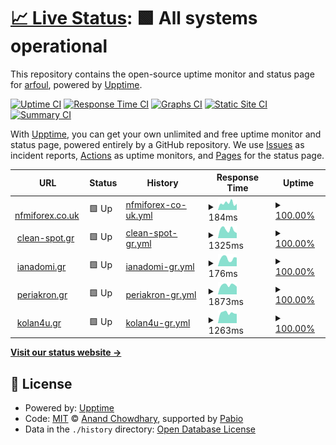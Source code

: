 # [📈 Live Status](https://arfoul.github.io/upptime): <!--live status--> **🟩 All systems operational**

This repository contains the open-source uptime monitor and status page for [arfoul](https://arfoul.github.io/upptime), powered by [Upptime](https://github.com/upptime/upptime).

[![Uptime CI](https://github.com/arfoul/upptime/workflows/Uptime%20CI/badge.svg)](https://github.com/arfoul/upptime/actions?query=workflow%3A%22Uptime+CI%22)
[![Response Time CI](https://github.com/arfoul/upptime/workflows/Response%20Time%20CI/badge.svg)](https://github.com/arfoul/upptime/actions?query=workflow%3A%22Response+Time+CI%22)
[![Graphs CI](https://github.com/arfoul/upptime/workflows/Graphs%20CI/badge.svg)](https://github.com/arfoul/upptime/actions?query=workflow%3A%22Graphs+CI%22)
[![Static Site CI](https://github.com/arfoul/upptime/workflows/Static%20Site%20CI/badge.svg)](https://github.com/arfoul/upptime/actions?query=workflow%3A%22Static+Site+CI%22)
[![Summary CI](https://github.com/arfoul/upptime/workflows/Summary%20CI/badge.svg)](https://github.com/arfoul/upptime/actions?query=workflow%3A%22Summary+CI%22)

With [Upptime](https://upptime.js.org), you can get your own unlimited and free uptime monitor and status page, powered entirely by a GitHub repository. We use [Issues](https://github.com/arfoul/upptime/issues) as incident reports, [Actions](https://github.com/arfoul/upptime/actions) as uptime monitors, and [Pages](https://arfoul.github.io/upptime) for the status page.

<!--start: status pages-->
<!-- This summary is generated by Upptime (https://github.com/upptime/upptime) -->
<!-- Do not edit this manually, your changes will be overwritten -->
<!-- prettier-ignore -->
| URL | Status | History | Response Time | Uptime |
| --- | ------ | ------- | ------------- | ------ |
| <img alt="" src="https://icons.duckduckgo.com/ip3/www.nfmiforex.co.uk.ico" height="13"> [nfmiforex.co.uk](https://www.nfmiforex.co.uk) | 🟩 Up | [nfmiforex-co-uk.yml](https://github.com/arfoul/upptime/commits/HEAD/history/nfmiforex-co-uk.yml) | <details><summary><img alt="Response time graph" src="./graphs/nfmiforex-co-uk/response-time-week.png" height="20"> 184ms</summary><br><a href="https://arfoul.github.io/upptime/history/nfmiforex-co-uk"><img alt="Response time 175" src="https://img.shields.io/endpoint?url=https%3A%2F%2Fraw.githubusercontent.com%2Farfoul%2Fupptime%2FHEAD%2Fapi%2Fnfmiforex-co-uk%2Fresponse-time.json"></a><br><a href="https://arfoul.github.io/upptime/history/nfmiforex-co-uk"><img alt="24-hour response time 163" src="https://img.shields.io/endpoint?url=https%3A%2F%2Fraw.githubusercontent.com%2Farfoul%2Fupptime%2FHEAD%2Fapi%2Fnfmiforex-co-uk%2Fresponse-time-day.json"></a><br><a href="https://arfoul.github.io/upptime/history/nfmiforex-co-uk"><img alt="7-day response time 184" src="https://img.shields.io/endpoint?url=https%3A%2F%2Fraw.githubusercontent.com%2Farfoul%2Fupptime%2FHEAD%2Fapi%2Fnfmiforex-co-uk%2Fresponse-time-week.json"></a><br><a href="https://arfoul.github.io/upptime/history/nfmiforex-co-uk"><img alt="30-day response time 175" src="https://img.shields.io/endpoint?url=https%3A%2F%2Fraw.githubusercontent.com%2Farfoul%2Fupptime%2FHEAD%2Fapi%2Fnfmiforex-co-uk%2Fresponse-time-month.json"></a><br><a href="https://arfoul.github.io/upptime/history/nfmiforex-co-uk"><img alt="1-year response time 175" src="https://img.shields.io/endpoint?url=https%3A%2F%2Fraw.githubusercontent.com%2Farfoul%2Fupptime%2FHEAD%2Fapi%2Fnfmiforex-co-uk%2Fresponse-time-year.json"></a></details> | <details><summary><a href="https://arfoul.github.io/upptime/history/nfmiforex-co-uk">100.00%</a></summary><a href="https://arfoul.github.io/upptime/history/nfmiforex-co-uk"><img alt="All-time uptime 100.00%" src="https://img.shields.io/endpoint?url=https%3A%2F%2Fraw.githubusercontent.com%2Farfoul%2Fupptime%2FHEAD%2Fapi%2Fnfmiforex-co-uk%2Fuptime.json"></a><br><a href="https://arfoul.github.io/upptime/history/nfmiforex-co-uk"><img alt="24-hour uptime 100.00%" src="https://img.shields.io/endpoint?url=https%3A%2F%2Fraw.githubusercontent.com%2Farfoul%2Fupptime%2FHEAD%2Fapi%2Fnfmiforex-co-uk%2Fuptime-day.json"></a><br><a href="https://arfoul.github.io/upptime/history/nfmiforex-co-uk"><img alt="7-day uptime 100.00%" src="https://img.shields.io/endpoint?url=https%3A%2F%2Fraw.githubusercontent.com%2Farfoul%2Fupptime%2FHEAD%2Fapi%2Fnfmiforex-co-uk%2Fuptime-week.json"></a><br><a href="https://arfoul.github.io/upptime/history/nfmiforex-co-uk"><img alt="30-day uptime 100.00%" src="https://img.shields.io/endpoint?url=https%3A%2F%2Fraw.githubusercontent.com%2Farfoul%2Fupptime%2FHEAD%2Fapi%2Fnfmiforex-co-uk%2Fuptime-month.json"></a><br><a href="https://arfoul.github.io/upptime/history/nfmiforex-co-uk"><img alt="1-year uptime 100.00%" src="https://img.shields.io/endpoint?url=https%3A%2F%2Fraw.githubusercontent.com%2Farfoul%2Fupptime%2FHEAD%2Fapi%2Fnfmiforex-co-uk%2Fuptime-year.json"></a></details>
| <img alt="" src="https://icons.duckduckgo.com/ip3/clean-spot.gr.ico" height="13"> [clean-spot.gr](https://clean-spot.gr) | 🟩 Up | [clean-spot-gr.yml](https://github.com/arfoul/upptime/commits/HEAD/history/clean-spot-gr.yml) | <details><summary><img alt="Response time graph" src="./graphs/clean-spot-gr/response-time-week.png" height="20"> 1325ms</summary><br><a href="https://arfoul.github.io/upptime/history/clean-spot-gr"><img alt="Response time 1393" src="https://img.shields.io/endpoint?url=https%3A%2F%2Fraw.githubusercontent.com%2Farfoul%2Fupptime%2FHEAD%2Fapi%2Fclean-spot-gr%2Fresponse-time.json"></a><br><a href="https://arfoul.github.io/upptime/history/clean-spot-gr"><img alt="24-hour response time 1610" src="https://img.shields.io/endpoint?url=https%3A%2F%2Fraw.githubusercontent.com%2Farfoul%2Fupptime%2FHEAD%2Fapi%2Fclean-spot-gr%2Fresponse-time-day.json"></a><br><a href="https://arfoul.github.io/upptime/history/clean-spot-gr"><img alt="7-day response time 1325" src="https://img.shields.io/endpoint?url=https%3A%2F%2Fraw.githubusercontent.com%2Farfoul%2Fupptime%2FHEAD%2Fapi%2Fclean-spot-gr%2Fresponse-time-week.json"></a><br><a href="https://arfoul.github.io/upptime/history/clean-spot-gr"><img alt="30-day response time 1378" src="https://img.shields.io/endpoint?url=https%3A%2F%2Fraw.githubusercontent.com%2Farfoul%2Fupptime%2FHEAD%2Fapi%2Fclean-spot-gr%2Fresponse-time-month.json"></a><br><a href="https://arfoul.github.io/upptime/history/clean-spot-gr"><img alt="1-year response time 1393" src="https://img.shields.io/endpoint?url=https%3A%2F%2Fraw.githubusercontent.com%2Farfoul%2Fupptime%2FHEAD%2Fapi%2Fclean-spot-gr%2Fresponse-time-year.json"></a></details> | <details><summary><a href="https://arfoul.github.io/upptime/history/clean-spot-gr">100.00%</a></summary><a href="https://arfoul.github.io/upptime/history/clean-spot-gr"><img alt="All-time uptime 100.00%" src="https://img.shields.io/endpoint?url=https%3A%2F%2Fraw.githubusercontent.com%2Farfoul%2Fupptime%2FHEAD%2Fapi%2Fclean-spot-gr%2Fuptime.json"></a><br><a href="https://arfoul.github.io/upptime/history/clean-spot-gr"><img alt="24-hour uptime 100.00%" src="https://img.shields.io/endpoint?url=https%3A%2F%2Fraw.githubusercontent.com%2Farfoul%2Fupptime%2FHEAD%2Fapi%2Fclean-spot-gr%2Fuptime-day.json"></a><br><a href="https://arfoul.github.io/upptime/history/clean-spot-gr"><img alt="7-day uptime 100.00%" src="https://img.shields.io/endpoint?url=https%3A%2F%2Fraw.githubusercontent.com%2Farfoul%2Fupptime%2FHEAD%2Fapi%2Fclean-spot-gr%2Fuptime-week.json"></a><br><a href="https://arfoul.github.io/upptime/history/clean-spot-gr"><img alt="30-day uptime 100.00%" src="https://img.shields.io/endpoint?url=https%3A%2F%2Fraw.githubusercontent.com%2Farfoul%2Fupptime%2FHEAD%2Fapi%2Fclean-spot-gr%2Fuptime-month.json"></a><br><a href="https://arfoul.github.io/upptime/history/clean-spot-gr"><img alt="1-year uptime 100.00%" src="https://img.shields.io/endpoint?url=https%3A%2F%2Fraw.githubusercontent.com%2Farfoul%2Fupptime%2FHEAD%2Fapi%2Fclean-spot-gr%2Fuptime-year.json"></a></details>
| <img alt="" src="https://icons.duckduckgo.com/ip3/ianadomi.gr.ico" height="13"> [ianadomi.gr](https://ianadomi.gr) | 🟩 Up | [ianadomi-gr.yml](https://github.com/arfoul/upptime/commits/HEAD/history/ianadomi-gr.yml) | <details><summary><img alt="Response time graph" src="./graphs/ianadomi-gr/response-time-week.png" height="20"> 176ms</summary><br><a href="https://arfoul.github.io/upptime/history/ianadomi-gr"><img alt="Response time 431" src="https://img.shields.io/endpoint?url=https%3A%2F%2Fraw.githubusercontent.com%2Farfoul%2Fupptime%2FHEAD%2Fapi%2Fianadomi-gr%2Fresponse-time.json"></a><br><a href="https://arfoul.github.io/upptime/history/ianadomi-gr"><img alt="24-hour response time 101" src="https://img.shields.io/endpoint?url=https%3A%2F%2Fraw.githubusercontent.com%2Farfoul%2Fupptime%2FHEAD%2Fapi%2Fianadomi-gr%2Fresponse-time-day.json"></a><br><a href="https://arfoul.github.io/upptime/history/ianadomi-gr"><img alt="7-day response time 176" src="https://img.shields.io/endpoint?url=https%3A%2F%2Fraw.githubusercontent.com%2Farfoul%2Fupptime%2FHEAD%2Fapi%2Fianadomi-gr%2Fresponse-time-week.json"></a><br><a href="https://arfoul.github.io/upptime/history/ianadomi-gr"><img alt="30-day response time 419" src="https://img.shields.io/endpoint?url=https%3A%2F%2Fraw.githubusercontent.com%2Farfoul%2Fupptime%2FHEAD%2Fapi%2Fianadomi-gr%2Fresponse-time-month.json"></a><br><a href="https://arfoul.github.io/upptime/history/ianadomi-gr"><img alt="1-year response time 431" src="https://img.shields.io/endpoint?url=https%3A%2F%2Fraw.githubusercontent.com%2Farfoul%2Fupptime%2FHEAD%2Fapi%2Fianadomi-gr%2Fresponse-time-year.json"></a></details> | <details><summary><a href="https://arfoul.github.io/upptime/history/ianadomi-gr">100.00%</a></summary><a href="https://arfoul.github.io/upptime/history/ianadomi-gr"><img alt="All-time uptime 100.00%" src="https://img.shields.io/endpoint?url=https%3A%2F%2Fraw.githubusercontent.com%2Farfoul%2Fupptime%2FHEAD%2Fapi%2Fianadomi-gr%2Fuptime.json"></a><br><a href="https://arfoul.github.io/upptime/history/ianadomi-gr"><img alt="24-hour uptime 100.00%" src="https://img.shields.io/endpoint?url=https%3A%2F%2Fraw.githubusercontent.com%2Farfoul%2Fupptime%2FHEAD%2Fapi%2Fianadomi-gr%2Fuptime-day.json"></a><br><a href="https://arfoul.github.io/upptime/history/ianadomi-gr"><img alt="7-day uptime 100.00%" src="https://img.shields.io/endpoint?url=https%3A%2F%2Fraw.githubusercontent.com%2Farfoul%2Fupptime%2FHEAD%2Fapi%2Fianadomi-gr%2Fuptime-week.json"></a><br><a href="https://arfoul.github.io/upptime/history/ianadomi-gr"><img alt="30-day uptime 100.00%" src="https://img.shields.io/endpoint?url=https%3A%2F%2Fraw.githubusercontent.com%2Farfoul%2Fupptime%2FHEAD%2Fapi%2Fianadomi-gr%2Fuptime-month.json"></a><br><a href="https://arfoul.github.io/upptime/history/ianadomi-gr"><img alt="1-year uptime 100.00%" src="https://img.shields.io/endpoint?url=https%3A%2F%2Fraw.githubusercontent.com%2Farfoul%2Fupptime%2FHEAD%2Fapi%2Fianadomi-gr%2Fuptime-year.json"></a></details>
| <img alt="" src="https://icons.duckduckgo.com/ip3/periakron.gr.ico" height="13"> [periakron.gr](https://periakron.gr) | 🟩 Up | [periakron-gr.yml](https://github.com/arfoul/upptime/commits/HEAD/history/periakron-gr.yml) | <details><summary><img alt="Response time graph" src="./graphs/periakron-gr/response-time-week.png" height="20"> 1873ms</summary><br><a href="https://arfoul.github.io/upptime/history/periakron-gr"><img alt="Response time 1861" src="https://img.shields.io/endpoint?url=https%3A%2F%2Fraw.githubusercontent.com%2Farfoul%2Fupptime%2FHEAD%2Fapi%2Fperiakron-gr%2Fresponse-time.json"></a><br><a href="https://arfoul.github.io/upptime/history/periakron-gr"><img alt="24-hour response time 2024" src="https://img.shields.io/endpoint?url=https%3A%2F%2Fraw.githubusercontent.com%2Farfoul%2Fupptime%2FHEAD%2Fapi%2Fperiakron-gr%2Fresponse-time-day.json"></a><br><a href="https://arfoul.github.io/upptime/history/periakron-gr"><img alt="7-day response time 1873" src="https://img.shields.io/endpoint?url=https%3A%2F%2Fraw.githubusercontent.com%2Farfoul%2Fupptime%2FHEAD%2Fapi%2Fperiakron-gr%2Fresponse-time-week.json"></a><br><a href="https://arfoul.github.io/upptime/history/periakron-gr"><img alt="30-day response time 1844" src="https://img.shields.io/endpoint?url=https%3A%2F%2Fraw.githubusercontent.com%2Farfoul%2Fupptime%2FHEAD%2Fapi%2Fperiakron-gr%2Fresponse-time-month.json"></a><br><a href="https://arfoul.github.io/upptime/history/periakron-gr"><img alt="1-year response time 1861" src="https://img.shields.io/endpoint?url=https%3A%2F%2Fraw.githubusercontent.com%2Farfoul%2Fupptime%2FHEAD%2Fapi%2Fperiakron-gr%2Fresponse-time-year.json"></a></details> | <details><summary><a href="https://arfoul.github.io/upptime/history/periakron-gr">100.00%</a></summary><a href="https://arfoul.github.io/upptime/history/periakron-gr"><img alt="All-time uptime 100.00%" src="https://img.shields.io/endpoint?url=https%3A%2F%2Fraw.githubusercontent.com%2Farfoul%2Fupptime%2FHEAD%2Fapi%2Fperiakron-gr%2Fuptime.json"></a><br><a href="https://arfoul.github.io/upptime/history/periakron-gr"><img alt="24-hour uptime 100.00%" src="https://img.shields.io/endpoint?url=https%3A%2F%2Fraw.githubusercontent.com%2Farfoul%2Fupptime%2FHEAD%2Fapi%2Fperiakron-gr%2Fuptime-day.json"></a><br><a href="https://arfoul.github.io/upptime/history/periakron-gr"><img alt="7-day uptime 100.00%" src="https://img.shields.io/endpoint?url=https%3A%2F%2Fraw.githubusercontent.com%2Farfoul%2Fupptime%2FHEAD%2Fapi%2Fperiakron-gr%2Fuptime-week.json"></a><br><a href="https://arfoul.github.io/upptime/history/periakron-gr"><img alt="30-day uptime 100.00%" src="https://img.shields.io/endpoint?url=https%3A%2F%2Fraw.githubusercontent.com%2Farfoul%2Fupptime%2FHEAD%2Fapi%2Fperiakron-gr%2Fuptime-month.json"></a><br><a href="https://arfoul.github.io/upptime/history/periakron-gr"><img alt="1-year uptime 100.00%" src="https://img.shields.io/endpoint?url=https%3A%2F%2Fraw.githubusercontent.com%2Farfoul%2Fupptime%2FHEAD%2Fapi%2Fperiakron-gr%2Fuptime-year.json"></a></details>
| <img alt="" src="https://icons.duckduckgo.com/ip3/kolan4u.gr.ico" height="13"> [kolan4u.gr](https://kolan4u.gr) | 🟩 Up | [kolan4u-gr.yml](https://github.com/arfoul/upptime/commits/HEAD/history/kolan4u-gr.yml) | <details><summary><img alt="Response time graph" src="./graphs/kolan4u-gr/response-time-week.png" height="20"> 1263ms</summary><br><a href="https://arfoul.github.io/upptime/history/kolan4u-gr"><img alt="Response time 1239" src="https://img.shields.io/endpoint?url=https%3A%2F%2Fraw.githubusercontent.com%2Farfoul%2Fupptime%2FHEAD%2Fapi%2Fkolan4u-gr%2Fresponse-time.json"></a><br><a href="https://arfoul.github.io/upptime/history/kolan4u-gr"><img alt="24-hour response time 1052" src="https://img.shields.io/endpoint?url=https%3A%2F%2Fraw.githubusercontent.com%2Farfoul%2Fupptime%2FHEAD%2Fapi%2Fkolan4u-gr%2Fresponse-time-day.json"></a><br><a href="https://arfoul.github.io/upptime/history/kolan4u-gr"><img alt="7-day response time 1263" src="https://img.shields.io/endpoint?url=https%3A%2F%2Fraw.githubusercontent.com%2Farfoul%2Fupptime%2FHEAD%2Fapi%2Fkolan4u-gr%2Fresponse-time-week.json"></a><br><a href="https://arfoul.github.io/upptime/history/kolan4u-gr"><img alt="30-day response time 1279" src="https://img.shields.io/endpoint?url=https%3A%2F%2Fraw.githubusercontent.com%2Farfoul%2Fupptime%2FHEAD%2Fapi%2Fkolan4u-gr%2Fresponse-time-month.json"></a><br><a href="https://arfoul.github.io/upptime/history/kolan4u-gr"><img alt="1-year response time 1239" src="https://img.shields.io/endpoint?url=https%3A%2F%2Fraw.githubusercontent.com%2Farfoul%2Fupptime%2FHEAD%2Fapi%2Fkolan4u-gr%2Fresponse-time-year.json"></a></details> | <details><summary><a href="https://arfoul.github.io/upptime/history/kolan4u-gr">100.00%</a></summary><a href="https://arfoul.github.io/upptime/history/kolan4u-gr"><img alt="All-time uptime 99.65%" src="https://img.shields.io/endpoint?url=https%3A%2F%2Fraw.githubusercontent.com%2Farfoul%2Fupptime%2FHEAD%2Fapi%2Fkolan4u-gr%2Fuptime.json"></a><br><a href="https://arfoul.github.io/upptime/history/kolan4u-gr"><img alt="24-hour uptime 100.00%" src="https://img.shields.io/endpoint?url=https%3A%2F%2Fraw.githubusercontent.com%2Farfoul%2Fupptime%2FHEAD%2Fapi%2Fkolan4u-gr%2Fuptime-day.json"></a><br><a href="https://arfoul.github.io/upptime/history/kolan4u-gr"><img alt="7-day uptime 100.00%" src="https://img.shields.io/endpoint?url=https%3A%2F%2Fraw.githubusercontent.com%2Farfoul%2Fupptime%2FHEAD%2Fapi%2Fkolan4u-gr%2Fuptime-week.json"></a><br><a href="https://arfoul.github.io/upptime/history/kolan4u-gr"><img alt="30-day uptime 100.00%" src="https://img.shields.io/endpoint?url=https%3A%2F%2Fraw.githubusercontent.com%2Farfoul%2Fupptime%2FHEAD%2Fapi%2Fkolan4u-gr%2Fuptime-month.json"></a><br><a href="https://arfoul.github.io/upptime/history/kolan4u-gr"><img alt="1-year uptime 99.65%" src="https://img.shields.io/endpoint?url=https%3A%2F%2Fraw.githubusercontent.com%2Farfoul%2Fupptime%2FHEAD%2Fapi%2Fkolan4u-gr%2Fuptime-year.json"></a></details>

<!--end: status pages-->

[**Visit our status website →**](https://arfoul.github.io/upptime)

## 📄 License

- Powered by: [Upptime](https://github.com/upptime/upptime)
- Code: [MIT](./LICENSE) © [Anand Chowdhary](https://anandchowdhary.com), supported by [Pabio](https://pabio.com)
- Data in the `./history` directory: [Open Database License](https://opendatacommons.org/licenses/odbl/1-0/)
